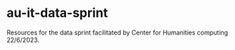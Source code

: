 # au-it-data-sprint

Resources for the data sprint facilitated by Center for Humanities computing 22/6/2023.
